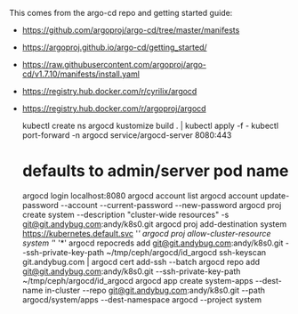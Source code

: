 This comes from the argo-cd repo and getting started guide:
- <https://github.com/argoproj/argo-cd/tree/master/manifests>
- <https://argoproj.github.io/argo-cd/getting_started/>
- <https://raw.githubusercontent.com/argoproj/argo-cd/v1.7.10/manifests/install.yaml>
- <https://registry.hub.docker.com/r/cyrilix/argocd>
- <https://registry.hub.docker.com/r/argoproj/argocd>

    
    kubectl create ns argocd
    kustomize build . | kubectl apply -f -
    kubectl port-forward -n argocd service/argocd-server 8080:443
    # defaults to admin/server pod name
    argocd login localhost:8080
    argocd account list
    argocd account update-password --account <name> --current-password <current-admin> --new-password <new-user-password>
    argocd proj create system --description "cluster-wide resources" -s git@git.andybug.com:andy/k8s0.git
    argocd proj add-destination system https://kubernetes.default.svc '*'
    argocd proj allow-cluster-resource system '*' '*'
    argocd repocreds add git@git.andybug.com:andy/k8s0.git --ssh-private-key-path  ~/tmp/ceph/argocd/id_argocd
    ssh-keyscan git.andybug.com | argocd cert add-ssh --batch
    argocd repo add git@git.andybug.com:andy/k8s0.git --ssh-private-key-path ~/tmp/ceph/argocd/id_argocd
    argocd app create system-apps --dest-name in-cluster --repo git@git.andybug.com:andy/k8s0.git --path argocd/system/apps --dest-namespace argocd --project system
